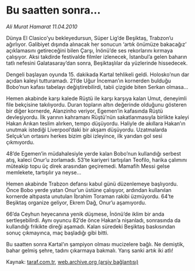 # Bu saatten sonra...

*Ali Murat Hamarat 11.04.2010*

<div class="yazi"><p>Dünya El Clasico’yu bekleyedursun, Süper Lig’de Beşiktaş, Trabzon’u ağırlıyor. Galibiyet dışında alınacak her sonucun ‘artık önümüze bakacağız’ açıklamasını getireceğini bilen Çarşı, İnönü’de ses rekorlarını kırmaya çalışıyor. Aksi takdirde festivalde filmler izlenecek, İstanbul’a gelen baharın tatlı nefesini Galatasaray’dan sonra, Beşiktaşlılar da yüzlerinde hissedecek.</p>
<p>Dengeli başlayan oyunda 15. dakikada Kartal tehlikeli geldi. Holosko’nun dar açıdan kaleyi tutturamadı. 21’de Uğur İnceman’ın kornerden bulduğu Bobo’nun kafası tabelayı değiştirebilirdi, tabii çizgide biten Serkan olmasa...</p>
<p>Hemen akabinde karşı kalede Rüştü ile karşı karşıya kalan Umut, deneyimli file bekçisine takılıyordu. Duran topların altın değerinde olduğunu gösteren bir diğer kornerde, Alanzinho veriyor, Egemen’in kafasında Rüştü devleşiyordu. İlk yarının kahramanı Rüştü’nün sakatlanmasıyla birlikte kaleyi Hakan Arıkan teslim alırken, tempo düşüyordu. Haliyle de akıllara Hakan’ın unutmak istediği Liverpool’daki bir akşam düşüyordu. Uzatmalarda Selçuk’un ortasını herkes bizim gibi izleyince, ilk yarıdan gol sesi çıkmıyordu.</p>
<p>48’de Egemen’in müdahalesiyle yerde kalan Bobo’nun kullandığı serbest atış, kaleci Onur’u zorlamadı. 53’te kariyeri tartışılan Teofilo, harika çalımını müteakip topu üç direk arasından geçiremedi. Mamafih Messi gelse memlekete, tartışılır ya neyse...</p>
<p>Hemen akabinde Trabzon defansı kabul günü düzenlemeye başlıyordu. Önce Bobo yerde yatan Onur’un üstüne çalışıyor, ardından kullanılan kornerde altıpasta unutulan İbrahim Toraman rakibi üzmüyordu. 64’te Beşiktaş organize geliyor, Ekrem Dağ, Onur’u aşamıyordu.</p>
<p>66’da Ceyhun heyecanına yenik düşmese, İnönü’de iklim bir anda sertleşebilirdi. Aynı oyuncu 82’de önce Hakan’a nişanladı, sonrasında da kullandığı frikikte direği aşamadı. Kalan süredeki Beşiktaş baskısından sonuç çıkmayınca, maç başladığı gibi bitti.</p>
<p>Bu saatten sonra Kartal’ın şampiyon olması mucizelere bağlı. Ne demiştik, bahar gelmiş şehre, tadını çıkarmaya bakmalı. Yarış sanki artık iki atlı!</p></div>

Kaynak: [taraf.com.tr](http://www.taraf.com.tr:80/makale/10846.htm), [web.archive.org (arşiv bağlantısı)](http://web.archive.org/web/20100413124843/http://www.taraf.com.tr:80/makale/10846.htm)
